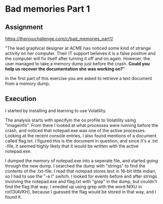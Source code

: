 # Bad memories Part 1

## Assignment
https://thenixuchallenge.com/c/bad_memories_part1/

"The lead graphical designer at ACME has noticed some kind of strange activity on her computer. Their IT support believes it is a false positive and the computer will fix itself after turning it off and on again. However, the user managed to take a memory dump just before the crash. **Could you help us recover the documentation she was working on?**"

In the first part of this exercise you are asked to retrieve a text document from a memory dump. 

## Execution

I started by installing and learning to use Volatility. 

The analysis starts with specifyin the os profile to Volatility using "imageinfo". From there I looked at what processes were running before the crash, and noticed that notepad.exe was one of the active processes. Looking at the recent console entries, i also found mentions of a document called flag.txt. I figured this is the document in question, and since it's a .txt -file, it seemed highly likely that it would be written with the active notepad.exe.

I dumped the memory of notepad.exe into a seperate file, and started going through the new dump. I searched the dump with "strings" to find the contents of the .txt-file. I read that notepad stores text in 16-bit little indian, so I had to use the "-e l" switch. I looked for events before and after strings involving the notepad.exe and flag.txt with "grep" in the dump, but couldn't find the flag that way. I eneded up using grep with the word NIXU in rot13(AVKH), because I guessed the flag would be stored in that way, and I found it.
